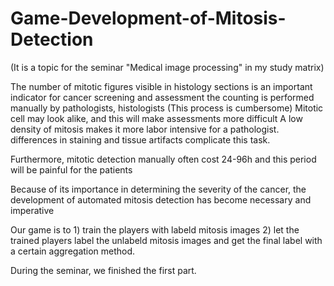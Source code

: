 # Game-Development-of-Mitosis-Detection

(It is a topic for the seminar "Medical image processing" in my study matrix)

The number of mitotic figures visible in histology sections is an important indicator for cancer screening and assessment
the counting is performed manually by pathologists, histologists (This process is cumbersome)
Mitotic cell may look alike, and this will make assessments more difficult
A low density of mitosis makes it more labor intensive for a pathologist.
differences in staining and
tissue artifacts complicate
this task.

Furthermore, mitotic detection manually often cost 24-96h and this period will be painful for the patients

Because of its importance in determining the severity of the cancer,
the development of automated mitosis detection has become necessary and imperative

Our game is to 1) train the players with labeld mitosis images 2) let the trained players label the unlabeld mitosis images and get the final label with a certain aggregation method.

During the seminar, we finished the first part.
